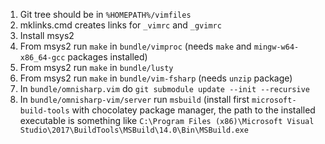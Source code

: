 1. Git tree should be in `%HOMEPATH%/vimfiles`
2. mklinks.cmd creates links for `_vimrc` and `_gvimrc`
3. Install msys2
4. From msys2 run `make` in `bundle/vimproc` (needs `make` and
   `mingw-w64-x86_64-gcc` packages installed)
5. From msys2 run `make` in `bundle/lusty`
6. From msys2 run `make` in `bundle/vim-fsharp` (needs `unzip` package)
7. In `bundle/omnisharp.vim` do `git submodule update --init --recursive`
8. In `bundle/omnisharp-vim/server` run `msbuild` (install first
   `microsoft-build-tools` with chocolatey package manager, the path to
   the installed executable is something like
   `C:\Program Files (x86)\Microsoft Visual Studio\2017\BuildTools\MSBuild\14.0\Bin\MSBuild.exe`
